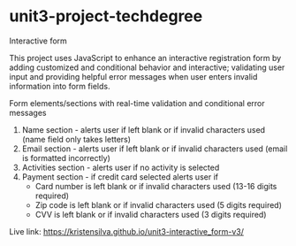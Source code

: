 # unit3-project-techdegree
 Interactive form

This project uses JavaScript to enhance an interactive registration form by adding customized and conditional behavior and interactive; validating user input and providing helpful error messages when user enters invalid information into form fields. 
 
 Form elements/sections with real-time validation and conditional error messages
 1. Name section - alerts user if left blank or if invalid characters used (name field only takes letters)
 2. Email section - alerts user if left blank or if invalid characters used (email is formatted incorrectly)
 3. Activities section - alerts user if no activity is selected
 4. Payment section - if credit card selected alerts user if 
    * Card number is left blank or if invalid characters used (13-16 digits required)
    * Zip code is left blank or if invalid characters used (5 digits required)
    * CVV is left blank or if invalid characters used (3 digits required)

Live link: https://kristensilva.github.io/unit3-interactive_form-v3/
